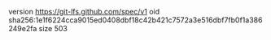 version https://git-lfs.github.com/spec/v1
oid sha256:1e1f6224cca9015ed0408dbf18c42b421c7572a3e516dbf7fb0f1a386249e2fa
size 503
